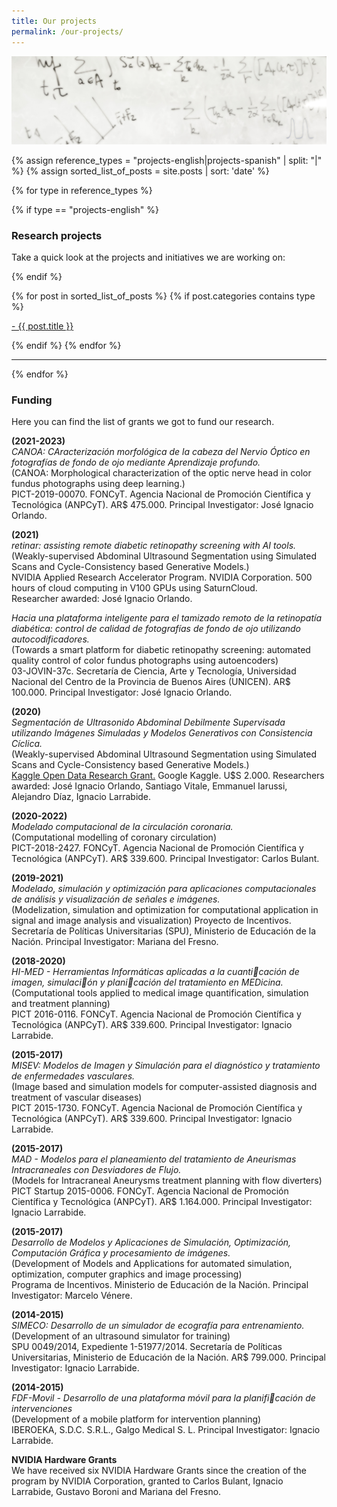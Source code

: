 ```yaml
---
title: Our projects
permalink: /our-projects/
---
```



![](/images/others/whiteboard.jpg)


{% assign reference_types = "projects-english|projects-spanish" | split: "|" %}
{% assign sorted_list_of_posts = site.posts | sort: 'date' %}

{% for type in reference_types %}

{% if type == "projects-english" %}

### **Research projects**
Take a quick look at the projects and initiatives we are working on:

{% endif %}

<div class="content list">
  {% for post in sorted_list_of_posts %}
    {% if post.categories contains type %}
    <div class="list-item">
      <p class="list-post-title">
        <a href="{{ site.baseurl }}{{ post.url }}">- {{ post.title }}</a>
      </p>
    </div>
    {% endif %}
  {% endfor %}
</div>

<hr>
{% endfor %}


### Funding

Here you can find the list of grants we got to fund our research.

**(2021-2023)** <br>
_CANOA: CAracterización morfológica de la cabeza del Nervio Óptico en fotografías de fondo de ojo mediante Aprendizaje profundo._<br>
(CANOA: Morphological characterization of the optic nerve head in color fundus photographs using deep learning.)<br>
PICT-2019-00070. FONCyT. Agencia Nacional de Promoción Científica y Tecnológica (ANPCyT). AR$ 475.000. 
Principal Investigator: José Ignacio Orlando.

**(2021)** <br>
_retinar: assisting remote diabetic retinopathy screening with AI tools._<br>
(Weakly-supervised Abdominal Ultrasound Segmentation using Simulated Scans and Cycle-Consistency based Generative Models.)<br>
NVIDIA Applied Research Accelerator Program. NVIDIA Corporation. 500 hours of cloud computing in V100 GPUs using SaturnCloud.<br>
Researcher awarded: José Ignacio Orlando.

_Hacia una plataforma inteligente para el tamizado remoto de la retinopatía diabética: control de calidad de fotografías de fondo de ojo utilizando autocodificadores._<br>
(Towards a smart platform for diabetic retinopathy screening: automated quality control of color fundus photographs using autoencoders) <br>
03-JOVIN-37c. Secretaría de Ciencia, Arte y Tecnología, Universidad Nacional del Centro de la Provincia de Buenos Aires (UNICEN). AR$ 100.000.
Principal Investigator: José Ignacio Orlando.

**(2020)** <br>
_Segmentación de Ultrasonido Abdominal Debilmente Supervisada utilizando Imágenes Simuladas y Modelos Generativos con Consistencia Cíclica._<br>
(Weakly-supervised Abdominal Ultrasound Segmentation using Simulated Scans and Cycle-Consistency based Generative Models.)<br>
[Kaggle Open Data Research Grant.](https://www.kaggle.com/open-data-research-grant-2020-awardees#project-title-12) Google Kaggle. U$S 2.000.
Researchers awarded: José Ignacio Orlando, Santiago Vitale, Emmanuel Iarussi, Alejandro Díaz, Ignacio Larrabide.

**(2020-2022)** <br>
_Modelado computacional de la circulación coronaria._<br>
(Computational modelling of coronary circulation)<br>
PICT-2018-2427. FONCyT. Agencia Nacional de Promoción Científica y Tecnológica (ANPCyT). AR$ 339.600. 
Principal Investigator: Carlos Bulant.

**(2019-2021)** <br>
_Modelado, simulación y optimización para aplicaciones computacionales de análisis y visualización de señales e imágenes._<br>
(Modelization, simulation and optimization for computational application in signal and image analysis and visualization)
Proyecto de Incentivos. Secretaría de Políticas Universitarias (SPU), Ministerio de Educación de la Nación.
Principal Investigator: Mariana del Fresno.

**(2018-2020)** <br>
_HI-MED - Herramientas Informáticas aplicadas a la cuanticación de imagen, simulación y planicación del tratamiento en MEDicina._<br>
(Computational tools applied to medical image quantification, simulation and treatment planning)<br>
PICT 2016-0116. FONCyT. Agencia Nacional de Promoción Científica y Tecnológica (ANPCyT). AR$ 339.600. 
Principal Investigator: Ignacio Larrabide.

**(2015-2017)** <br>
_MISEV: Modelos de Imagen y Simulación para el diagnóstico y tratamiento de enfermedades vasculares._<br>
(Image based and simulation models for computer-assisted diagnosis and treatment of vascular diseases)<br>
PICT 2015-1730. FONCyT. Agencia Nacional de Promoción Científica y Tecnológica (ANPCyT). AR$ 339.600. 
Principal Investigator: Ignacio Larrabide.

**(2015-2017)** <br>
_MAD - Modelos para el planeamiento del tratamiento de Aneurismas Intracraneales con Desviadores de Flujo._<br>
(Models for Intracraneal Aneurysms treatment planning with flow diverters)<br>
PICT Startup 2015-0006. FONCyT. Agencia Nacional de Promoción Científica y Tecnológica (ANPCyT). AR$ 1.164.000. 
Principal Investigator: Ignacio Larrabide.

**(2015-2017)** <br>
_Desarrollo de Modelos y Aplicaciones de Simulación, Optimización, Computación Gráfica y procesamiento de imágenes._<br>
(Development of Models and Applications for automated simulation, optimization, computer graphics and image processing)<br>
Programa de Incentivos. Ministerio de Educación de la Nación.
Principal Investigator: Marcelo Vénere.

**(2014-2015)** <br>
_SIMECO: Desarrollo de un simulador de ecografía para entrenamiento._<br>
(Development of an ultrasound simulator for training)<br>
SPU 0049/2014, Expediente 1-51977/2014. Secretaría de Políticas Universitarias, Ministerio de Educación de la Nación. AR$ 799.000.
Principal Investigator: Ignacio Larrabide.

**(2014-2015)** <br>
_FDF-Movil - Desarrollo de una plataforma móvil para la planificación de intervenciones_<br>
(Development of a mobile platform for intervention planning)<br>
IBEROEKA, S.D.C. S.R.L., Galgo Medical S. L.
Principal Investigator: Ignacio Larrabide.

**NVIDIA Hardware Grants**<br>
We have received six NVIDIA Hardware Grants since the creation of the program by NVIDIA Corporation, granted to Carlos Bulant, Ignacio Larrabide, Gustavo Boroni and Mariana del Fresno.